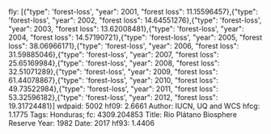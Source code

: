 fly: [{"type": 'forest-loss', "year": 2001, "forest loss": 11.15596457},{"type": 'forest-loss', "year": 2002, "forest loss": 14.64551276},{"type": 'forest-loss', "year": 2003, "forest loss": 13.62008481},{"type": 'forest-loss', "year": 2004, "forest loss": 14.57190721},{"type": 'forest-loss', "year": 2005, "forest loss": 38.06966171},{"type": 'forest-loss', "year": 2006, "forest loss": 31.59885046},{"type": 'forest-loss', "year": 2007, "forest loss": 25.65169984},{"type": 'forest-loss', "year": 2008, "forest loss": 32.51071289},{"type": 'forest-loss', "year": 2009, "forest loss": 61.44078867},{"type": 'forest-loss', "year": 2010, "forest loss": 49.73522984},{"type": 'forest-loss', "year": 2011, "forest loss": 53.32596182},{"type": 'forest-loss', "year": 2012, "forest loss": 19.31724481}]
wdpaid: 5002
hf09: 2.6661
Author: IUCN, UQ and WCS
hfcg: 1.1775
Tags: Honduras;
fc: 4309.204853
Title: Río Plátano Biosphere Reserve
Year: 1982
Date: 2017
hf93: 1.4406
